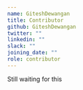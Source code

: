 ```yaml
---
name: GiteshDewangan
title: Contributor
github: GiteshDewangan
twitter: ""
linkedin: ""
slack: ""
joining_date: ""
role: contributor
---
```


Still waiting for this
